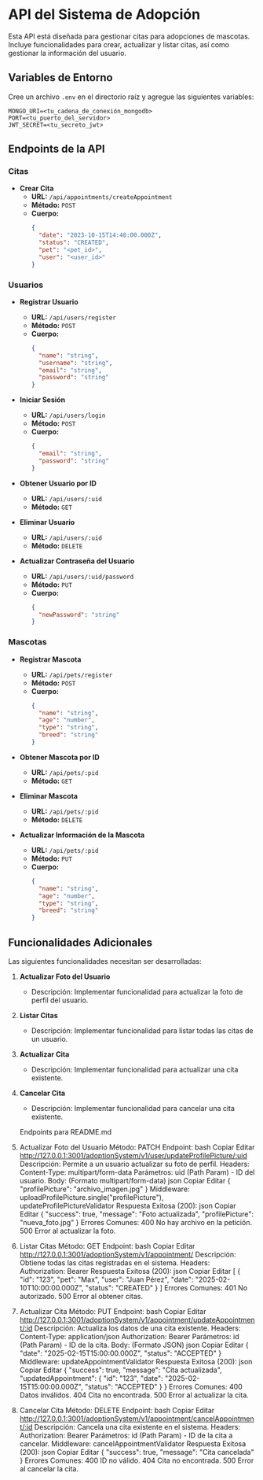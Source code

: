 # API del Sistema de Adopción

Esta API está diseñada para gestionar citas para adopciones de mascotas. Incluye funcionalidades para crear, actualizar y listar citas, así como gestionar la información del usuario.

## Variables de Entorno

Cree un archivo `.env` en el directorio raíz y agregue las siguientes variables:

```
MONGO_URI=<tu_cadena_de_conexión_mongodb>
PORT=<tu_puerto_del_servidor>
JWT_SECRET=<tu_secreto_jwt>
```

## Endpoints de la API

### Citas

- **Crear Cita**
  - **URL:** `/api/appointments/createAppointment`
  - **Método:** `POST`
  - **Cuerpo:**
    ```json
    {
      "date": "2023-10-15T14:48:00.000Z",
      "status": "CREATED",
      "pet": "<pet_id>",
      "user": "<user_id>"
    }
    ```

### Usuarios

- **Registrar Usuario**
  - **URL:** `/api/users/register`
  - **Método:** `POST`
  - **Cuerpo:**
    ```json
    {
      "name": "string",
      "username": "string",
      "email": "string",
      "password": "string"
    }
    ```

- **Iniciar Sesión**
  - **URL:** `/api/users/login`
  - **Método:** `POST`
  - **Cuerpo:**
    ```json
    {
      "email": "string",
      "password": "string"
    }
    ```

- **Obtener Usuario por ID**
  - **URL:** `/api/users/:uid`
  - **Método:** `GET`

- **Eliminar Usuario**
  - **URL:** `/api/users/:uid`
  - **Método:** `DELETE`

- **Actualizar Contraseña del Usuario**
  - **URL:** `/api/users/:uid/password`
  - **Método:** `PUT`
  - **Cuerpo:**
    ```json
    {
      "newPassword": "string"
    }
    ```

### Mascotas

- **Registrar Mascota**
  - **URL:** `/api/pets/register`
  - **Método:** `POST`
  - **Cuerpo:**
    ```json
    {
      "name": "string",
      "age": "number",
      "type": "string",
      "breed": "string"
    }
    ```

- **Obtener Mascota por ID**
  - **URL:** `/api/pets/:pid`
  - **Método:** `GET`

- **Eliminar Mascota**
  - **URL:** `/api/pets/:pid`
  - **Método:** `DELETE`

- **Actualizar Información de la Mascota**
  - **URL:** `/api/pets/:pid`
  - **Método:** `PUT`
  - **Cuerpo:**
    ```json
    {
      "name": "string",
      "age": "number",
      "type": "string",
      "breed": "string"
    }
    ```

## Funcionalidades Adicionales

Las siguientes funcionalidades necesitan ser desarrolladas:

1. **Actualizar Foto del Usuario**
   - Descripción: Implementar funcionalidad para actualizar la foto de perfil del usuario.

2. **Listar Citas**
   - Descripción: Implementar funcionalidad para listar todas las citas de un usuario.

3. **Actualizar Cita**
   - Descripción: Implementar funcionalidad para actualizar una cita existente.

4. **Cancelar Cita**
   - Descripción: Implementar funcionalidad para cancelar una cita existente.


   Endpoints para README.md
1. Actualizar Foto del Usuario
Método: PATCH
Endpoint:
bash
Copiar
Editar
http://127.0.0.1:3001/adoptionSystem/v1/user/updateProfilePicture/:uid
Descripción: Permite a un usuario actualizar su foto de perfil.
Headers:
Content-Type: multipart/form-data
Parámetros:
uid (Path Param) - ID del usuario.
Body: (Formato multipart/form-data)
json
Copiar
Editar
{
  "profilePicture": "archivo_imagen.jpg"
}
Middleware: uploadProfilePicture.single("profilePicture"), updateProfilePictureValidator
Respuesta Exitosa (200):
json
Copiar
Editar
{
  "success": true,
  "message": "Foto actualizada",
  "profilePicture": "nueva_foto.jpg"
}
Errores Comunes:
400 No hay archivo en la petición.
500 Error al actualizar la foto.
2. Listar Citas
Método: GET
Endpoint:
bash
Copiar
Editar
http://127.0.0.1:3001/adoptionSystem/v1/appointment/
Descripción: Obtiene todas las citas registradas en el sistema.
Headers:
Authorization: Bearer <token>
Respuesta Exitosa (200):
json
Copiar
Editar
[
  {
    "id": "123",
    "pet": "Max",
    "user": "Juan Pérez",
    "date": "2025-02-10T10:00:00.000Z",
    "status": "CREATED"
  }
]
Errores Comunes:
401 No autorizado.
500 Error al obtener citas.
3. Actualizar Cita
Método: PUT
Endpoint:
bash
Copiar
Editar
http://127.0.0.1:3001/adoptionSystem/v1/appointment/updateAppointment/:id
Descripción: Actualiza los datos de una cita existente.
Headers:
Content-Type: application/json
Authorization: Bearer <token>
Parámetros:
id (Path Param) - ID de la cita.
Body: (Formato JSON)
json
Copiar
Editar
{
  "date": "2025-02-15T15:00:00.000Z",
  "status": "ACCEPTED"
}
Middleware: updateAppointmentValidator
Respuesta Exitosa (200):
json
Copiar
Editar
{
  "success": true,
  "message": "Cita actualizada",
  "updatedAppointment": {
    "id": "123",
    "date": "2025-02-15T15:00:00.000Z",
    "status": "ACCEPTED"
  }
}
Errores Comunes:
400 Datos inválidos.
404 Cita no encontrada.
500 Error al actualizar la cita.
4. Cancelar Cita
Método: DELETE
Endpoint:
bash
Copiar
Editar
http://127.0.0.1:3001/adoptionSystem/v1/appointment/cancelAppointment/:id
Descripción: Cancela una cita existente en el sistema.
Headers:
Authorization: Bearer <token>
Parámetros:
id (Path Param) - ID de la cita a cancelar.
Middleware: cancelAppointmentValidator
Respuesta Exitosa (200):
json
Copiar
Editar
{
  "success": true,
  "message": "Cita cancelada"
}
Errores Comunes:
400 ID no válido.
404 Cita no encontrada.
500 Error al cancelar la cita.

